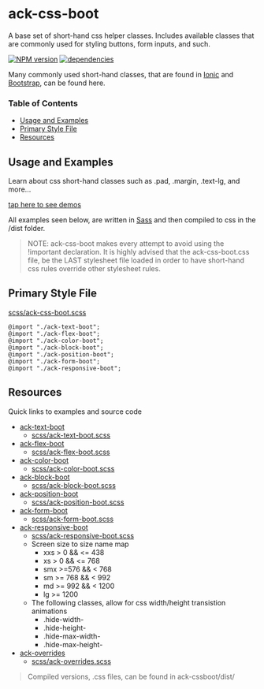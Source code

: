 # ack-css-boot
A base set of short-hand css helper classes. Includes available classes that are commonly used for styling buttons, form inputs, and such.

[![NPM version](https://img.shields.io/npm/v/ack-css-boot.svg?style=flat-square)](https://www.npmjs.com/package/ack-css-boot)
[![dependencies](https://david-dm.org/ackerapple/ack-css-boot/status.svg)](https://david-dm.org/ackerapple/ack-css-boot)

Many commonly used short-hand classes, that are found in [Ionic](https://www.npmjs.com/package/ionic) and [Bootstrap](https://www.npmjs.com/package/bootstrap-css), can be found here.

### Table of Contents
- [Usage and Examples](#usage-and-examples)
- [Primary Style File](#primary-style-file)
- [Resources](#resources)

## Usage and Examples
Learn about css short-hand classes such as .pad, .margin, .text-lg, and more...

[tap here to see demos](https://ackerapple.github.io/ack-css-boot/)

All examples seen below, are written in [Sass](http://sass-lang.com/) and then compiled to css in the /dist folder.

> NOTE: ack-css-boot makes every attempt to avoid using the !important declaration. It is highly advised that the ack-css-boot.css file, be the LAST stylesheet file loaded in order to have short-hand css rules override other stylesheet rules.


## Primary Style File

[scss/ack-css-boot.scss](https://github.com/AckerApple/ack-css-boot/blob/master/scss/ack-css-boot.scss)

```
@import "./ack-text-boot";
@import "./ack-flex-boot";
@import "./ack-color-boot";
@import "./ack-block-boot";
@import "./ack-position-boot";
@import "./ack-form-boot";
@import "./ack-responsive-boot";
```

## Resources
Quick links to examples and source code

- [ack-text-boot](https://ackerapple.github.io/ack-css-boot/#ack-text-boot)
  - [scss/ack-text-boot.scss](https://github.com/AckerApple/ack-css-boot/blob/master/scss/ack-text-boot.scss)
- [ack-flex-boot](https://ackerapple.github.io/ack-css-boot/#ack-flex-boot)
  - [scss/ack-flex-boot.scss](https://github.com/AckerApple/ack-css-boot/blob/master/scss/ack-flex-boot.scss)
- [ack-color-boot](https://ackerapple.github.io/ack-css-boot/#ack-color-boot)
  - [scss/ack-color-boot.scss](https://github.com/AckerApple/ack-css-boot/blob/master/scss/ack-color-boot.scss)
- [ack-block-boot](https://ackerapple.github.io/ack-css-boot/#ack-block-boot)
  - [scss/ack-block-boot.scss](https://github.com/AckerApple/ack-css-boot/blob/master/scss/ack-block-boot.scss)
- [ack-position-boot](https://ackerapple.github.io/ack-css-boot/#ack-position-boot)
  - [scss/ack-position-boot.scss](https://github.com/AckerApple/ack-css-boot/blob/master/scss/ack-position-boot.scss)
- [ack-form-boot](https://ackerapple.github.io/ack-css-boot/#ack-form-boot)
  - [scss/ack-form-boot.scss](https://github.com/AckerApple/ack-css-boot/blob/master/scss/ack-form-boot.scss)
- [ack-responsive-boot](https://ackerapple.github.io/ack-css-boot/#ack-responsive-boot)
  - [scss/ack-responsive-boot.scss](https://github.com/AckerApple/ack-css-boot/blob/master/scss/ack-responsive-boot.scss)
  - Screen size to size name map
    - xxs > 0 && <= 438
    - xs > 0 && <= 768
    - smx >=576 && < 768
    - sm >= 768 && < 992
    - md >= 992 && < 1200
    - lg >= 1200
  - The following classes, allow for css width/height transistion animations
    - .hide-width-
    - .hide-height-
    - .hide-max-width-
    - .hide-max-height-
- [ack-overrides](https://ackerapple.github.io/ack-css-boot/#ack-overrides)
  - [scss/ack-overrides.scss](https://github.com/AckerApple/ack-css-boot/blob/master/scss/ack-overrides.scss)

> Compiled versions, .css files, can be found in ack-cssboot/dist/

